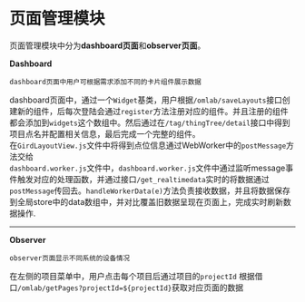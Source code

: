 # 页面管理模块

页面管理模块中分为**dashboard页面**和**observer页面**。

**Dashboard**

```
dashboard页面中用户可根据需求添加不同的卡片组件展示数据
```

dashboard页面中，通过一个`Widget`基类，用户根据`/omlab/saveLayouts`接口创建新的组件，后每次登陆会通过`register`方法注册对应的组件。并且注册的组件都会添加到`widgets`这个数组中。然后通过在`/tag/thingTree/detail`接口中得到项目点名并配置相关信息，最后完成一个完整的组件。  
在`GirdLayoutView.js`文件中将得到点位信息通过WebWorker中的`postMessage`方法交给  
`dashboard.worker.js`文件中，`dashboard.worker.js`文件中通过监听message事件触发对应的处理函数，并通过接口`/get_realtimedata`实时的将数据通过`postMessage`传回去。`handleWorkerData(e)`方法负责接收数据，并且将数据保存到全局store中的data数组中，并对比覆盖旧数据呈现在页面上，完成实时刷新数据操作.

---

**Observer**

```
observer页面显示不同系统的设备情况
```

在左侧的项目菜单中，用户点击每个项目后通过项目的`projectId` 根据借口`/omlab/getPages?projectId=${projectId}`获取对应页面的数据

